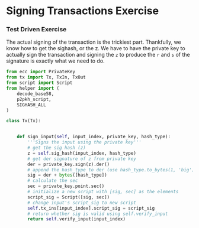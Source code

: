 
# Signing Transactions Exercise

### Test Driven Exercise

The actual signing of the transaction is the trickiest part. Thankfully, we know how to get the sighash, or the z. We have to have the private key to actually sign the transaction and signing the `z` to produce the `r` and `s` of the signature is exactly what we need to do.


```python
from ecc import PrivateKey
from tx import Tx, TxIn, TxOut
from script import Script
from helper import (
    decode_base58,
    p2pkh_script,
    SIGHASH_ALL
)

class Tx(Tx):


    def sign_input(self, input_index, private_key, hash_type):
        '''Signs the input using the private key'''
        # get the sig hash (z)
        z = self.sig_hash(input_index, hash_type)
        # get der signature of z from private key
        der = private_key.sign(z).der()
        # append the hash_type to der (use hash_type.to_bytes(1, 'big'))
        sig = der + bytes([hash_type])
        # calculate the sec
        sec = private_key.point.sec()
        # initialize a new script with [sig, sec] as the elements
        script_sig = Script([sig, sec])
        # change input's script_sig to new script
        self.tx_ins[input_index].script_sig = script_sig
        # return whether sig is valid using self.verify_input
        return self.verify_input(input_index)
```
